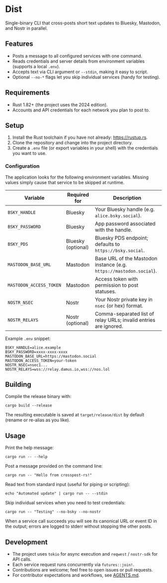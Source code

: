 # Dist

Single-binary CLI that cross-posts short text updates to Bluesky, Mastodon, and Nostr in parallel.

## Features
- Posts a message to all configured services with one command.
- Reads credentials and server details from environment variables (supports a local `.env`).
- Accepts text via CLI argument or `--stdin`, making it easy to script.
- Optional `--no-*` flags let you skip individual services (handy for testing).

## Requirements
- Rust 1.82+ (the project uses the 2024 edition).
- Accounts and API credentials for each network you plan to post to.

## Setup
1. Install the Rust toolchain if you have not already: <https://rustup.rs>.
2. Clone the repository and change into the project directory.
3. Create a `.env` file (or export variables in your shell) with the credentials you want to use.

### Configuration
The application looks for the following environment variables. Missing values simply cause that service to be skipped at runtime.

| Variable | Required for | Description |
| --- | --- | --- |
| `BSKY_HANDLE` | Bluesky | Your Bluesky handle (e.g. `alice.bsky.social`). |
| `BSKY_PASSWORD` | Bluesky | App password associated with the handle. |
| `BSKY_PDS` | Bluesky (optional) | Bluesky PDS endpoint; defaults to `https://bsky.social`. |
| `MASTODON_BASE_URL` | Mastodon | Base URL of the Mastodon instance (e.g. `https://mastodon.social`). |
| `MASTODON_ACCESS_TOKEN` | Mastodon | Access token with permission to post statuses. |
| `NOSTR_NSEC` | Nostr | Your Nostr private key in `nsec` (or hex) format. |
| `NOSTR_RELAYS` | Nostr (optional) | Comma-separated list of relay URLs; invalid entries are ignored. |

Example `.env` snippet:

```
BSKY_HANDLE=alice.example
BSKY_PASSWORD=xxxx-xxxx-xxxx
MASTODON_BASE_URL=https://mastodon.social
MASTODON_ACCESS_TOKEN=your-token
NOSTR_NSEC=nsec1...
NOSTR_RELAYS=wss://relay.damus.io,wss://nos.lol
```

## Building
Compile the release binary with:

```
cargo build --release
```

The resulting executable is saved at `target/release/dist` by default (rename or re-alias as you like).

## Usage
Print the help message:

```
cargo run -- --help
```

Post a message provided on the command line:

```
cargo run -- "Hello from crosspost-rs!"
```

Read text from standard input (useful for piping or scripting):

```
echo "Automated update" | cargo run -- --stdin
```

Skip individual services when you need to test credentials:

```
cargo run -- "Testing" --no-bsky --no-nostr
```

When a service call succeeds you will see its canonical URL or event ID in the output; errors are logged to stderr without stopping the other posts.

## Development
- The project uses `tokio` for async execution and `reqwest` / `nostr-sdk` for API calls.
- Each service request runs concurrently via `futures::join!`.
- Contributions are welcome; feel free to open issues or pull requests.
- For contributor expectations and workflows, see [AGENTS.md](AGENTS.md).
